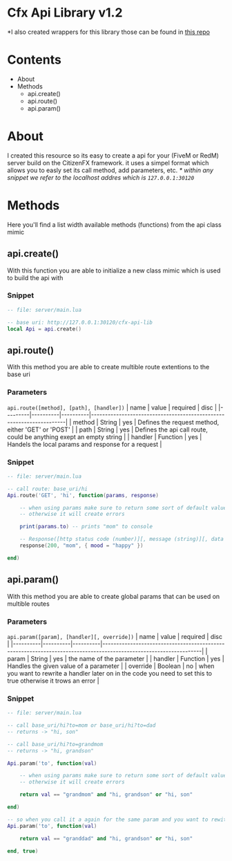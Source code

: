 # **Cfx Api Library v1.2**
*I also created wrappers for this library those can be found in [this repo](https://github.com/cfx-api-library/cfx-api-wrappers)

# Contents
- About
- Methods
	- api.create()
	- api.route()
	- api.param()


# About
I created this resource so its easy to create a api for your (FiveM or RedM) server build on the CitizenFX framework. it uses a simpel format which allows you to easly set its call method, add parameters, etc.
_* within any snippet we refer to the localhost addres which is `127.0.0.1:30120`_

# Methods
Here you'll find a list width available methods (functions) from the api class mimic

## api.create()
With this function you are able to initialize a new class mimic which is used to build the api with

### Snippet
```lua
-- file: server/main.lua

-- base uri: http://127.0.0.1:30120/cfx-api-lib
local Api = api.create()
```

## api.route()
With this method you are able to create multible route extentions to the base uri

### Parameters
`api.route([method], [path], [handler])`
| name    | value    | required | disc                                                                |
|---------|----------|----------|---------------------------------------------------------------------|
| method  | String   | yes      | Defines the request method, either 'GET' or 'POST'                  |
| path    | String   | yes      | Defines the api call route, could be anything exept an empty string |
| handler | Function | yes      | Handels the local params and response for a request                 |

### Snippet
```lua
-- file: server/main.lua

-- call route: base_uri/hi
Api.route('GET', 'hi', function(params, response)

	-- when using params make sure to return some sort of default value
	-- otherwise it will create errors

	print(params.to) -- prints "mom" to console

	-- Response([http status code (number)][, message (string)][, data (table)])
	response(200, "mom", { mood = "happy" })

end)
```

## api.param()
With this method you are able to create global params that can be used on multible routes

### Parameters
`api.param([param], [handler][, override])`
| name     | value    | required | disc                                                                                                             |
|----------|----------|----------|------------------------------------------------------------------------------------------------------------------|
| param    | String   | yes      | the name of the parameter                                                                                        |
| handler  | Function | yes      | Handles the given value of a parameter                                                                           |
| override | Boolean  | no       | when you want to rewrite a handler later on in the code you need to set this to true otherwise it trows an error |

### Snippet
```lua
-- file: server/main.lua

-- call base_uri/hi?to=mom or base_uri/hi?to=dad
-- returns -> "hi, son"

-- call base_uri/hi?to=grandmom
-- returns -> "hi, grandson"

Api.param('to', function(val)

	-- when using params make sure to return some sort of default value
	-- otherwise it will create errors

	return val == "grandmom" and "hi, grandson" or "hi, son"

end)

-- so when you call it a again for the same param and you want to rewite it set the override param
Api.param('to', function(val)

	return val == "granddad" and "hi, grandson" or "hi, son"

end, true)
```
